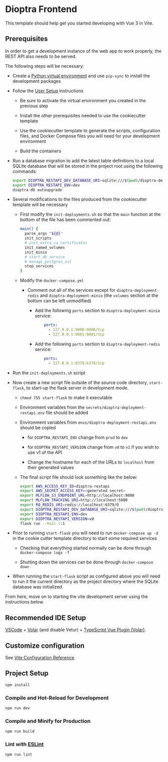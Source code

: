 # Dioptra Frontend

This template should help get you started developing with Vue 3 in Vite.

## Prerequisites

In order to get a development instance of the web app to work properly, the REST API also needs to be served.

The following steps will be necessary:

-   Create a [Python virtual environment](../../README.md#setting-up-the-python-virtual-environment) and use `pip-sync` to install the development packages

-   Follow the [User Setup](../../README.md#user-setup) instructions

    -   Be sure to activate the virtual environment you created in the previous step

    -   Install the other prerequisites needed to use the cookiecutter template

    -   Use the cookiecutter template to generate the scripts, configuration files, and Docker Compose files you will need for your development environment

    -   Build the containers

-   Run a database migration to add the latest table definitions to a local SQLite database that will be stored in the project root using the following commands:

    ```sh
    export DIOPTRA_RESTAPI_DEV_DATABASE_URI=sqlite:///$(pwd)/dioptra-dev.db
    export DIOPTRA_RESTAPI_ENV=dev
    dioptra-db autoupgrade
    ```

-   Several modifications to the files produced from the cookiecutter template will be necessary

    -   First modify the `init-deployments.sh` so that the `main` function at the bottom of the file has been commented out:

        ```sh
        main() {
          parse_args "${@}"
          init_scripts
          # init_extra_ca_certificates
          init_named_volumes
          init_minio
          # start_db_service
          # manage_postgres_ssl
          stop_services
        }
        ```

    -   Modify the `docker-compose.yml`

        -   Comment out all of the services except for `dioptra-deployment-redis` and `dioptra-deployment-minio` (the `volumes` section at the bottom can be left unmodified)

            -   Add the following `ports` section to `dioptra-deployment-minio` service:

                ```yaml
                    ports:
                      - 127.0.0.1:9000:9000/tcp
                      - 127.0.0.1:9001:9001/tcp
                ```

            -   Add the following `ports` section to `dioptra-deployment-redis` service:

                ```yaml
                    ports:
                      - 127.0.0.1:6379:6379/tcp
                ```

-   Run the `init-deployments.sh` script

-   Now create a new script file outside of the source code directory, `start-flask`, to start-up the flask server in development mode.

    -   `chmod 755 start-flask` to make it executable

    -   Environment variables from the `secrets/dioptra-deployment-restapi.env` file should be added

    -   Environment variables from `envs/dioptra-deployment-restapi.env` should be copied

        -   for `DIOPTRA_RESTAPI_ENV` change from `prod` to `dev`

        -   for `DIOPTRA_RESTAPI_VERSION` change from `v0` to `v1` if you wish to use v1 of the API

        -   Change the hostname for each of the URLs to `localhost` from their generated values

    -   The final script file should look something like the below:

        ```sh
        export AWS_ACCESS_KEY_ID=dioptra-restapi
        export AWS_SECRET_ACCESS_KEY=<generated secret>
        export MLFLOW_S3_ENDPOINT_URL=http://localhost:9000
        export MLFLOW_TRACKING_URI=http://localhost:5000
        export RQ_REDIS_URI=redis://localhost:6379/0
        export DIOPTRA_RESTAPI_DEV_DATABASE_URI=sqlite:///$(pwd)/dioptra-dev.db
        export DIOPTRA_RESTAPI_ENV=dev
        export DIOPTRA_RESTAPI_VERSION=v0
        flask run --host ::1
        ```

-   Prior to running `start-flask` you will need to run `docker-compose up -d` in the cookie cutter template directory to start some required services

    -   Checking that everything started normally can be done through `docker-compose logs -f`

    -   Shutting down the services can be done through `docker-compose down`

-   When running the `start-flask` script as configured above you will need to run it the current directory as the project directory where the SQLite database was initialized.

From here, move on to starting the vite development server using the instructions below.

## Recommended IDE Setup

[VSCode](https://code.visualstudio.com/) + [Volar](https://marketplace.visualstudio.com/items?itemName=Vue.volar) (and disable Vetur) + [TypeScript Vue Plugin (Volar)](https://marketplace.visualstudio.com/items?itemName=Vue.vscode-typescript-vue-plugin).

## Customize configuration

See [Vite Configuration Reference](https://vitejs.dev/config/).

## Project Setup

```sh
npm install
```

### Compile and Hot-Reload for Development

```sh
npm run dev
```

### Compile and Minify for Production

```sh
npm run build
```

### Lint with [ESLint](https://eslint.org/)

```sh
npm run lint
```
